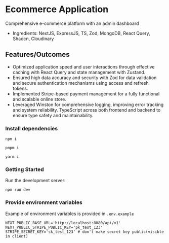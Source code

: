 # Ecommerce Application
Comprehensive e-commerce platform with an admin dashboard

- Ingredients: NextJS, ExpressJS, TS, Zod, MongoDB, React Query, Shadcn, Cloudinary

## Features/Outcomes
- Optimized application speed and user interactions through effective caching with React Query and state management with Zustand.
- Ensured high data accuracy and security with Zod for data validation and secure authentication mechanisms using access and refresh tokens.
- Implemented Stripe-based payment management for a fully functional and scalable online store.
- Leveraged Winston for comprehensive logging, improving error tracking and system reliability. TypeScript across both frontend and backend to ensure type safety and maintainability.

### Install dependencies 
```shell
npm i
```

```shell
pnpm i
```
```shell
yarm i
```

### Getting Started
Run the development server:
```shell
npm run dev
```

### Provide environment variables

Example of environment variables is provided in `.env.example`

```env
NEXT_PUBLIC_BASE_URL='http://localhost:8080/api/v1'
NEXT_PUBLIC_STRIPE_PUBLIC_KEY='pk_test_123'
STRIPE_SECRET_KEY='sk_test_123' # don't make secret key public(visible in client)
```
